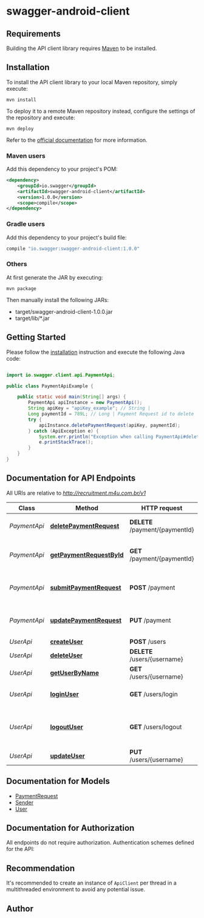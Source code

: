 # swagger-android-client

## Requirements

Building the API client library requires [Maven](https://maven.apache.org/) to be installed.

## Installation

To install the API client library to your local Maven repository, simply execute:

```shell
mvn install
```

To deploy it to a remote Maven repository instead, configure the settings of the repository and execute:

```shell
mvn deploy
```

Refer to the [official documentation](https://maven.apache.org/plugins/maven-deploy-plugin/usage.html) for more information.

### Maven users

Add this dependency to your project's POM:

```xml
<dependency>
    <groupId>io.swagger</groupId>
    <artifactId>swagger-android-client</artifactId>
    <version>1.0.0</version>
    <scope>compile</scope>
</dependency>
```

### Gradle users

Add this dependency to your project's build file:

```groovy
compile "io.swagger:swagger-android-client:1.0.0"
```

### Others

At first generate the JAR by executing:

    mvn package

Then manually install the following JARs:

* target/swagger-android-client-1.0.0.jar
* target/lib/*.jar

## Getting Started

Please follow the [installation](#installation) instruction and execute the following Java code:

```java

import io.swagger.client.api.PaymentApi;

public class PaymentApiExample {

    public static void main(String[] args) {
        PaymentApi apiInstance = new PaymentApi();
        String apiKey = "apiKey_example"; // String | 
        Long paymentId = 789L; // Long | Payment Request id to delete
        try {
            apiInstance.deletePaymentRequest(apiKey, paymentId);
        } catch (ApiException e) {
            System.err.println("Exception when calling PaymentApi#deletePaymentRequest");
            e.printStackTrace();
        }
    }
}

```

## Documentation for API Endpoints

All URIs are relative to *http://recruitment.m4u.com.br/v1*

Class | Method | HTTP request | Description
------------ | ------------- | ------------- | -------------
*PaymentApi* | [**deletePaymentRequest**](docs/PaymentApi.md#deletePaymentRequest) | **DELETE** /payment/{paymentId} | Deletes a Payment Request
*PaymentApi* | [**getPaymentRequestById**](docs/PaymentApi.md#getPaymentRequestById) | **GET** /payment/{paymentId} | Find Payment Request by ID
*PaymentApi* | [**submitPaymentRequest**](docs/PaymentApi.md#submitPaymentRequest) | **POST** /payment | Submits a new Payment Request
*PaymentApi* | [**updatePaymentRequest**](docs/PaymentApi.md#updatePaymentRequest) | **PUT** /payment | Update an existing Payment Request
*UserApi* | [**createUser**](docs/UserApi.md#createUser) | **POST** /users | Create user
*UserApi* | [**deleteUser**](docs/UserApi.md#deleteUser) | **DELETE** /users/{username} | Delete user
*UserApi* | [**getUserByName**](docs/UserApi.md#getUserByName) | **GET** /users/{username} | Get user by user name
*UserApi* | [**loginUser**](docs/UserApi.md#loginUser) | **GET** /users/login | Logs user into the system
*UserApi* | [**logoutUser**](docs/UserApi.md#logoutUser) | **GET** /users/logout | Logs out current logged in user session
*UserApi* | [**updateUser**](docs/UserApi.md#updateUser) | **PUT** /users/{username} | Updated user


## Documentation for Models

 - [PaymentRequest](docs/PaymentRequest.md)
 - [Sender](docs/Sender.md)
 - [User](docs/User.md)


## Documentation for Authorization

All endpoints do not require authorization.
Authentication schemes defined for the API:

## Recommendation

It's recommended to create an instance of `ApiClient` per thread in a multithreaded environment to avoid any potential issue.

## Author



